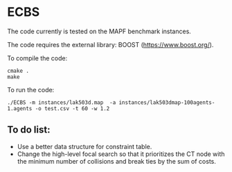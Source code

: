 # ECBS

The code currently is tested on the MAPF benchmark instances.

The code requires the external library: BOOST (https://www.boost.org/).

To compile the code:
```
cmake .
make
```

To run the code:
```
./ECBS -m instances/lak503d.map  -a instances/lak503dmap-100agents-1.agents -o test.csv -t 60 -w 1.2
```

## To do list:
* Use a better data structure for constraint table.
* Change the high-level focal search so that it prioritizes the CT node with the minimum number of collisions and break ties by the sum of costs.

